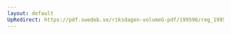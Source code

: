 ```yaml
---
layout: default
UpRedirect: https://pdf.swedeb.se/riksdagen-volumeG-pdf/199596/reg_199596/reg_199596_0165.pdf
---
```

